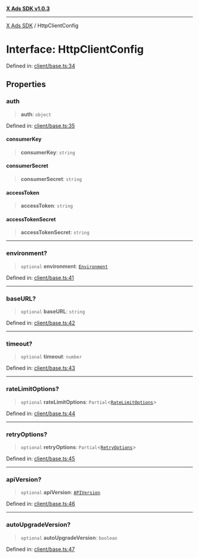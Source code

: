 [**X Ads SDK v1.0.3**](../README.md)

***

[X Ads SDK](../globals.md) / HttpClientConfig

# Interface: HttpClientConfig

Defined in: [client/base.ts:34](https://github.com/kage1020/x-ads-sdk/blob/main/src/client/base.ts#L34)

## Properties

### auth

> **auth**: `object`

Defined in: [client/base.ts:35](https://github.com/kage1020/x-ads-sdk/blob/main/src/client/base.ts#L35)

#### consumerKey

> **consumerKey**: `string`

#### consumerSecret

> **consumerSecret**: `string`

#### accessToken

> **accessToken**: `string`

#### accessTokenSecret

> **accessTokenSecret**: `string`

***

### environment?

> `optional` **environment**: [`Environment`](../enumerations/Environment.md)

Defined in: [client/base.ts:41](https://github.com/kage1020/x-ads-sdk/blob/main/src/client/base.ts#L41)

***

### baseURL?

> `optional` **baseURL**: `string`

Defined in: [client/base.ts:42](https://github.com/kage1020/x-ads-sdk/blob/main/src/client/base.ts#L42)

***

### timeout?

> `optional` **timeout**: `number`

Defined in: [client/base.ts:43](https://github.com/kage1020/x-ads-sdk/blob/main/src/client/base.ts#L43)

***

### rateLimitOptions?

> `optional` **rateLimitOptions**: `Partial`\<[`RateLimitOptions`](RateLimitOptions.md)\>

Defined in: [client/base.ts:44](https://github.com/kage1020/x-ads-sdk/blob/main/src/client/base.ts#L44)

***

### retryOptions?

> `optional` **retryOptions**: `Partial`\<[`RetryOptions`](RetryOptions.md)\>

Defined in: [client/base.ts:45](https://github.com/kage1020/x-ads-sdk/blob/main/src/client/base.ts#L45)

***

### apiVersion?

> `optional` **apiVersion**: [`APIVersion`](../enumerations/APIVersion.md)

Defined in: [client/base.ts:46](https://github.com/kage1020/x-ads-sdk/blob/main/src/client/base.ts#L46)

***

### autoUpgradeVersion?

> `optional` **autoUpgradeVersion**: `boolean`

Defined in: [client/base.ts:47](https://github.com/kage1020/x-ads-sdk/blob/main/src/client/base.ts#L47)
